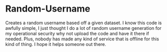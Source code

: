 # Random-Username
Creates a random username based off a given dataset. I know this code is awfully simple, I just thought I do a lot of random username generation for my operational security why not upload the code and have it there if needed. Plus, nobody has made any kind of service that is offline for this kind of thing. I hope it helps someone out there.
